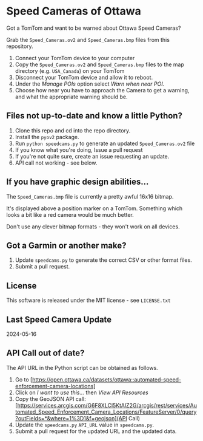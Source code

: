 # Speed Cameras of Ottawa

Got a TomTom and want to be warned about Ottawa Speed Cameras?

Grab the `Speed_Cameras.ov2` and `Speed_Cameras.bmp` files from this 
repository.

  1. Connect your TomTom device to your computer
  2. Copy the `Speed_Cameras.ov2` and `Speed_Cameras.bmp` files to the map 
     directory (e.g. `USA_Canada`) on your TomTom
  3. Disconnect your TomTom device and allow it to reboot.
  4. Under the *Manage POIs* option select *Warn when near POI*. 
  5. Choose how near you have to approach the Camera
     to get a warning, and what the appropriate warning should be.

## Files not up-to-date and know a little Python?

  1. Clone this repo and cd into the repo directory.
  2. Install the `pyov2` package.
  3. Run `python speedcams.py` to generate an updated `Speed_Cameras.ov2` file   
  4. If you know what you're doing, Issue a pull request 
  5. If you're not quite sure, create an issue requesting an update.
  6. API call not working - see below.

## If you have graphic design abilities...

The `Speed_Cameras.bmp` file is currently a pretty awful 16x16 bitmap. 

It's displayed above a position marker on a TomTom. Something which looks
a bit like a red camera would be much better.  

Don't use any clever bitmap formats - they won't work on all devices.

## Got a Garmin or another make?

 1. Update `speedcams.py` to generate the correct CSV or other format files. 
 2. Submit a pull request.

## License

This software is released under the MIT license - see `LICENSE.txt`

## Last Speed Camera Update
2024-05-16

## API Call out of date?

The API URL in the Python script can be obtained as follows.
 
 1. Go to [https://open.ottawa.ca/datasets/ottawa::automated-speed-enforcement-camera-locations]
 2. Click on *I want to use this...* then *View API Resources*
 3. Copy the GeoJSON API call: [https://services.arcgis.com/G6F8XLCl5KtAlZ2G/arcgis/rest/services/Automated_Speed_Enforcement_Camera_Locations/FeatureServer/0/query?outFields=*&where=1%3D1&f=geojson](API Call)
 4. Update the `speedcams.py` `API_URL` value in `speedcams.py`.
 5. Submit a pull request for the updated URL and the updated data.

